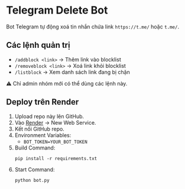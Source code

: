 # Telegram Delete Bot

Bot Telegram tự động xoá tin nhắn chứa link `https://t.me/` hoặc `t.me/`.

## Các lệnh quản trị
- `/addblock <link>` → Thêm link vào blocklist
- `/removeblock <link>` → Xoá link khỏi blocklist
- `/listblock` → Xem danh sách link đang bị chặn

⚠️ Chỉ admin nhóm mới có thể dùng các lệnh này.

## Deploy trên Render
1. Upload repo này lên GitHub.
2. Vào [Render](https://render.com/) → New Web Service.
3. Kết nối GitHub repo.
4. Environment Variables:
   - `BOT_TOKEN=YOUR_BOT_TOKEN`
5. Build Command:
   ```
   pip install -r requirements.txt
   ```
6. Start Command:
   ```
   python bot.py
   ```
